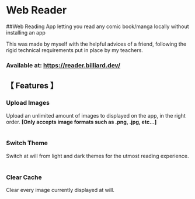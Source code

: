 # **Web Reader**


##Web Reading App letting you read any comic book/manga locally without installing an app

This was made by myself with the helpful advices of a friend, following the rigid technical requirements put in place by my teachers.

### Available at: https://reader.billiard.dev/




## 【 Features 】

### Upload Images
Upload an unlimited amount of images to displayed on the app, in the right order.
**[Only accepts image formats such as .png, .jpg, etc...]**
</br></br>
### Switch Theme
Switch at will from light and dark themes for the utmost reading experience.
</br></br>
### Clear Cache
Clear every image currently displayed at will.
</br></br>
